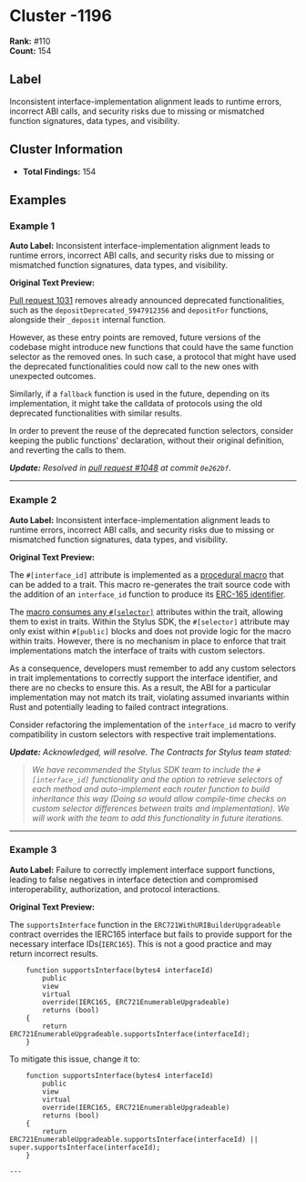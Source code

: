 # Cluster -1196

**Rank:** #110  
**Count:** 154  

## Label
Inconsistent interface-implementation alignment leads to runtime errors, incorrect ABI calls, and security risks due to missing or mismatched function signatures, data types, and visibility.

## Cluster Information
- **Total Findings:** 154

## Examples

### Example 1

**Auto Label:** Inconsistent interface-implementation alignment leads to runtime errors, incorrect ABI calls, and security risks due to missing or mismatched function signatures, data types, and visibility.  

**Original Text Preview:**

[Pull request 1031](https://github.com/across-protocol/contracts/pull/1031/commits/e05964b074e6906e4dcb1d0fcd333dc7eb0b87be) removes already announced deprecated functionalities, such as the `depositDeprecated_5947912356` and `depositFor` functions, alongside their `_deposit` internal function.

However, as these entry points are removed, future versions of the codebase might introduce new functions that could have the same function selector as the removed ones. In such case, a protocol that might have used the deprecated functionalities could now call to the new ones with unexpected outcomes.

Similarly, if a `fallback` function is used in the future, depending on its implementation, it might take the calldata of protocols using the old deprecated functionalities with similar results.

In order to prevent the reuse of the deprecated function selectors, consider keeping the public functions' declaration, without their original definition, and reverting the calls to them.

***Update:** Resolved in [pull request #1048](https://github.com/across-protocol/contracts/pull/1048/commits/0e262bf992636db588e122f3e4f8399b1fdb6e4f) at commit `0e262bf`.*

---
### Example 2

**Auto Label:** Inconsistent interface-implementation alignment leads to runtime errors, incorrect ABI calls, and security risks due to missing or mismatched function signatures, data types, and visibility.  

**Original Text Preview:**

The `#[interface_id]` attribute is implemented as a [procedural macro](https://github.com/OpenZeppelin/rust-contracts-stylus/blob/5ed33dd88c3d74a0d0ec6cc0ff53f55a36a74c48/contracts-proc/src/interface_id.rs#L15) that can be added to a trait. This macro re-generates the trait source code with the addition of an `interface_id` function to produce its [ERC-165 identifier](https://eips.ethereum.org/EIPS/eip-165).

The [macro consumes any `#[selector]`](https://github.com/OpenZeppelin/rust-contracts-stylus/blob/5ed33dd88c3d74a0d0ec6cc0ff53f55a36a74c48/contracts-proc/src/interface_id.rs#L28-L29) attributes within the trait, allowing them to exist in traits. Within the Stylus SDK, the `#[selector]` attribute may only exist within `#[public]` blocks and does not provide logic for the macro within traits. However, there is no mechanism in place to enforce that trait implementations match the interface of traits with custom selectors.

As a consequence, developers must remember to add any custom selectors in trait implementations to correctly support the interface identifier, and there are no checks to ensure this. As a result, the ABI for a particular implementation may not match its trait, violating assumed invariants within Rust and potentially leading to failed contract integrations.

Consider refactoring the implementation of the `interface_id` macro to verify compatibility in custom selectors with respective trait implementations.

***Update:** Acknowledged, will resolve. The Contracts for Stylus team stated:*

> *We have recommended the Stylus SDK team to include the `#[interface_id]` functionality and the option to retrieve selectors of each method and auto-implement each router function to build inheritance this way (Doing so would allow compile-time checks on custom selector differences between traits and implementation). We will work with the team to add this functionality in future iterations.*

---
### Example 3

**Auto Label:** Failure to correctly implement interface support functions, leading to false negatives in interface detection and compromised interoperability, authorization, and protocol interactions.  

**Original Text Preview:**

The `supportsInterface` function in the `ERC721WithURIBuilderUpgradeable` contract overrides the IERC165 interface but fails to provide support for the necessary interface IDs(`IERC165`). This is not a good practice and may return incorrect results.

```solidity
    function supportsInterface(bytes4 interfaceId)
        public
        view
        virtual
        override(IERC165, ERC721EnumerableUpgradeable)
        returns (bool)
    {
        return ERC721EnumerableUpgradeable.supportsInterface(interfaceId);
    }
```

To mitigate this issue, change it to:

````solidity
    function supportsInterface(bytes4 interfaceId)
        public
        view
        virtual
        override(IERC165, ERC721EnumerableUpgradeable)
        returns (bool)
    {
        return ERC721EnumerableUpgradeable.supportsInterface(interfaceId) || super.supportsInterface(interfaceId);
    }

---
